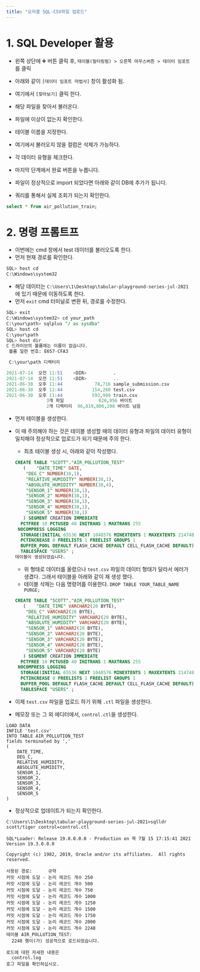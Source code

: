 ```yaml
---
title: "오라클 SQL-CSV파일 업로드"
---
```



# 1. SQL Developer 활용

- 왼쪽 상단에 ➕ 버튼 클릭 후, `테이블(필터링됨) > 오른쪽 마우스버튼 > 데이터 임포트`를  클릭

- 아래와 같이 `[데이터 임포트 마법사]` 창이 활성화 됨.

- 여기에서 `[찾아보기]` 클릭 한다.

- 해당 파일을 찾아서 불러온다.

- 파일에 이상이 없는지 확인한다.

- 테이블 이름을 지정한다.

- 여기에서 불러오지 않을 컬럼은 삭제가 가능하다.

- 각 데이터 유형을 체크한다.

- 마지막 단계에서 완료 버튼을 누릅니다.

- 파일이 정상적으로 import 되었다면 아래와 같이 DB에 추가가 됩니다.

- 쿼리를 통해서 실제 조회가 되는지 확인한다.

```sql
select * from air_pollution_train;
```
# 2. 명령 프롬트프 
- 이번에는 cmd 창에서 test 데이터를 불러오도록 한다.
- 먼저 현재 경로를 확인한다.

```sql
SQL> host cd
C:\Windows\system32
```

- 해당 데이터는 `C:\Users\1\Desktop\tabular-playground-series-jul-2021` 에 있기 때문에 이동하도록 한다.
- 먼저 `exit` cmd 터미널로 변환 뒤, 경로를 수정한다.

```sql
SQL> exit
C:\Windows\system32> cd your_path
C:\your\path> sqlplus "/ as sysdba"
SQL> host cd
C:\your\path
SQL> host dir
C 드라이브의 볼륨에는 이름이 없습니다.
 볼륨 일련 번호: E657-CFA3

 C:\your\path 디렉터리

2021-07-14  오전 11:51    <DIR>          .
2021-07-14  오전 11:51    <DIR>          ..
2021-06-30  오후 11:44            78,716 sample_submission.csv
2021-06-30  오후 11:44           154,260 test.csv
2021-06-30  오후 11:44           593,980 train.csv
               3개 파일             826,956 바이트
               2개 디렉터리  96,819,806,208 바이트 남음
```

- 먼저 테이블을 생성한다.
- 이 때 주의해야 하는 것은 테이블 생성할 때의 데이터 유형과 파일의 데이터 유형이 일치해야 정상적으로 업로드가 되기 때문에 주의 한다.
    - 최초 테이블 생성 시, 아래와 같이 작성했다.
    
    ```sql
    CREATE TABLE "SCOTT"."AIR_POLLUTION_TEST" 
       (	"DATE_TIME" DATE, 
    	"DEG_C" NUMBER(38,1), 
    	"RELATIVE_HUMIDITY" NUMBER(38,1), 
    	"ABSOLUTE_HUMIDITY" NUMBER(38,4), 
    	"SENSOR_1" NUMBER(38,1), 
    	"SENSOR_2" NUMBER(38,1), 
    	"SENSOR_3" NUMBER(38,1), 
    	"SENSOR_4" NUMBER(38,1), 
    	"SENSOR_5" NUMBER(38,1)
       ) SEGMENT CREATION IMMEDIATE 
      PCTFREE 10 PCTUSED 40 INITRANS 1 MAXTRANS 255 
     NOCOMPRESS LOGGING
      STORAGE(INITIAL 65536 NEXT 1048576 MINEXTENTS 1 MAXEXTENTS 2147483645
      PCTINCREASE 0 FREELISTS 1 FREELIST GROUPS 1
      BUFFER_POOL DEFAULT FLASH_CACHE DEFAULT CELL_FLASH_CACHE DEFAULT)
      TABLESPACE "USERS" ;
    테이블이 생성되었습니다.
    ```
    
    - 위 형태로 데이터를 올렸으나 `test.csv` 파일의 데이터 형태가 달라서 에러가 생겼다. 그래서 테이블을 아래와 같이 재 생성 했다.
    - 테이블 삭제는 다음 명령어를 이용한다. `DROP TABLE YOUR_TABLE_NAME PURGE;`
    
    ```sql
    CREATE TABLE "SCOTT"."AIR_POLLUTION_TEST" 
       (	"DATE_TIME" VARCHAR2(20 BYTE), 
    	"DEG_C" VARCHAR2(20 BYTE), 
    	"RELATIVE_HUMIDITY" VARCHAR2(20 BYTE), 
    	"ABSOLUTE_HUMIDITY" VARCHAR2(20 BYTE), 
    	"SENSOR_1" VARCHAR2(20 BYTE), 
    	"SENSOR_2" VARCHAR2(20 BYTE), 
    	"SENSOR_3" VARCHAR2(20 BYTE), 
    	"SENSOR_4" VARCHAR2(20 BYTE), 
    	"SENSOR_5" VARCHAR2(20 BYTE)
       ) SEGMENT CREATION IMMEDIATE 
      PCTFREE 10 PCTUSED 40 INITRANS 1 MAXTRANS 255 
     NOCOMPRESS LOGGING
      STORAGE(INITIAL 65536 NEXT 1048576 MINEXTENTS 1 MAXEXTENTS 2147483645
      PCTINCREASE 0 FREELISTS 1 FREELIST GROUPS 1
      BUFFER_POOL DEFAULT FLASH_CACHE DEFAULT CELL_FLASH_CACHE DEFAULT)
      TABLESPACE "USERS" ;
    ```
    
- 이제 `test.csv` 파일을 업로드 하기 위해 `.ctl` 파일을 생성한다.
- 메모장 또는 그 외 에디터에서, `control.ctl`을 생성한다.

```
LOAD DATA
INFILE 'test.csv'
INTO TABLE AIR_POLLUTION_TEST
fields terminated by ','
(
    DATE_TIME,
    DEG_C,
    RELATIVE_HUMIDITY,
    ABSOLUTE_HUMIDITY,
    SENSOR_1, 
    SENSOR_2,  
    SENSOR_3, 
    SENSOR_4, 
    SENSOR_5
)
```

- 정상적으로 업데이트가 되는지 확인한다.

```
C:\Users\1\Desktop\tabular-playground-series-jul-2021>sqlldr scott/tiger control=control.ctl

SQL*Loader: Release 19.0.0.0.0 - Production on 목 7월 15 17:15:41 2021
Version 19.3.0.0.0

Copyright (c) 1982, 2019, Oracle and/or its affiliates.  All rights reserved.

사용된 경로:      규약
커밋 시점에 도달 - 논리 레코드 개수 250
커밋 시점에 도달 - 논리 레코드 개수 500
커밋 시점에 도달 - 논리 레코드 개수 750
커밋 시점에 도달 - 논리 레코드 개수 1000
커밋 시점에 도달 - 논리 레코드 개수 1250
커밋 시점에 도달 - 논리 레코드 개수 1500
커밋 시점에 도달 - 논리 레코드 개수 1750
커밋 시점에 도달 - 논리 레코드 개수 2000
커밋 시점에 도달 - 논리 레코드 개수 2248
테이블 AIR_POLLUTION_TEST:
  2248 행이(가) 성공적으로 로드되었습니다.

로드에 대한 자세한 내용은
  control.log
로그 파일을 확인하십시오.
```
